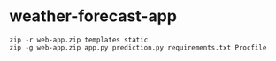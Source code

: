 # weather-forecast-app

```
zip -r web-app.zip templates static
zip -g web-app.zip app.py prediction.py requirements.txt Procfile
```